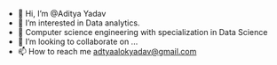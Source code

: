 - 👋 Hi, I’m @Aditya Yadav
- 👀 I’m interested in Data analytics.
- 🌱 Computer science engineering with specialization in Data Science
- 💞️ I’m looking to collaborate on ...
- 📫 How to reach me adtyaalokyadav@gmail.com

<!---
Aditya02160/Aditya02160 is a ✨ special ✨ repository because its `README.md` (this file) appears on your GitHub profile.
You can click the Preview link to take a look at your changes.
--->
